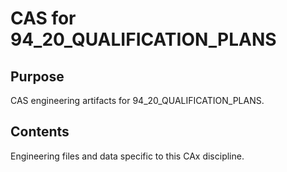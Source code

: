 # CAS for 94_20_QUALIFICATION_PLANS

## Purpose
CAS engineering artifacts for 94_20_QUALIFICATION_PLANS.

## Contents
Engineering files and data specific to this CAx discipline.
